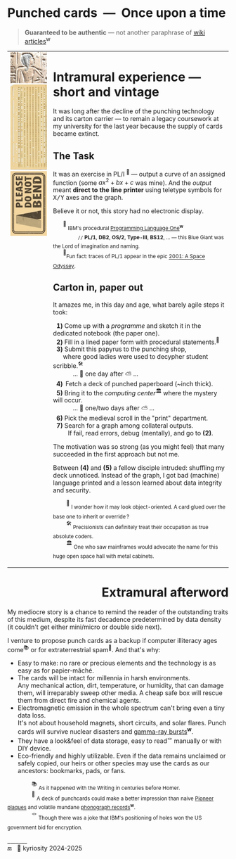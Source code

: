 # Punched cards&nbsp;&nbsp;&mdash;&nbsp;&nbsp;Once upon a time

> **Guaranteed to be authentic** &mdash; not another paraphrase of [wiki articles](https://en.wikipedia.org/wiki/Computer_programming_in_the_punched_card_era)<sup><b>w</b></sup>

<table><tr valign="top"><td><picture><img width="400px" alt="&nbsp;Ancient Egypt bas-relief" src="../../../../_rsc/_img/af/ancient_egypt-bas-relief.jpg" /></picture><br />
      <a href="../../../../_rsc/_img/photo/hist/1966.punch_cards-stack.jpg"><img src="../../../../_rsc/_img/af/punchcard_vert.jpg" alt="&nbsp;Image not found" title="&nbsp;Punchcard in 1966"/></a><br />
      <picture><img width="400px" alt="&nbsp;Please do not bend" src="../../../../_rsc/_img/signs/do_not_bend-vert_h200px.jpg" /></picture>
                  </td><td>
                        
# Intramural experience &mdash; short and vintage
                        
It was long after the decline of the punching technology and its carton carrier &mdash; to remain a legacy coursework at my university for the last year because the supply of cards became extinct.
                        
## The Task
      
It was an exercise in PL/I&nbsp;<sup>🔢</sup> &mdash; output a curve of an assigned function (some $`ax^2 + bx + c`$ was mine). And the <i>output</i> meant <b>direct to the line printer</b> using teletype symbols for <samp>X/Y</samp> axes and the graph.

Believe it or not, this story had no electronic display.

&nbsp;&nbsp;&nbsp;&nbsp;&nbsp;&nbsp;<sup>🔢</sup>&nbsp;<sub>IBM's procedural <a href="https://en.wikipedia.org/wiki/PL/I">Programming Language One</a><sup><b>w</b></sup><br />
&nbsp;&nbsp;&nbsp;&nbsp;&nbsp;&nbsp;&nbsp;&nbsp;&nbsp;&nbsp;&nbsp;&nbsp;&nbsp;&nbsp;&nbsp;&nbsp;&nbsp;&nbsp;<code>//</code> <b>PL/1</b>, <b>DB2</b>, <b>OS/2</b>, <b>Type-III</b>, <b>BS12</b>, ... &mdash; this Blue Giant was the Lord of imagination and naming.</sub>
<br />
&nbsp;&nbsp;&nbsp;&nbsp;&nbsp;&nbsp;<sup>:cinema:</sup><sub>Fun fact: traces of PL/1 appear in the epic <a href="https://www.wired.com/story/2001-a-space-odyssey-predicted-the-future50-years-ago">2001: A Space Odyssey</a>.</sub>

## Carton in, paper out

It amazes me, in this day and age, what barely agile steps it took:

&nbsp;&nbsp;<b>1️)</b> Come up with a _programme_ and sketch it in the dedicated notebook (the paper one).<br />
&nbsp;&nbsp;<b>2️)</b> Fill in a lined paper form with procedural statements.<sup>🥪</sup><br />
&nbsp;&nbsp;<b>3️)</b> Submit this papyrus to the punching shop,<br />
&nbsp;&nbsp;&nbsp;&nbsp;&nbsp;&nbsp;where good ladies were used to decypher student scribble.<sup>🛠️</sup><br />
&nbsp;&nbsp;&nbsp;&nbsp;&nbsp;&nbsp;&nbsp;&nbsp;&nbsp;&nbsp;&nbsp;&nbsp;... 🌙 one day after ⛅ ...<br />
&nbsp;&nbsp;<b>4️)</b>&nbsp;&thinsp;Fetch a deck of punched paperboard (~inch thick).<br />
&nbsp;&nbsp;<b>5)</b> Bring it to the _computing center_<sup>🏛️</sup> where the mystery will occur.<br />
&nbsp;&nbsp;&nbsp;&nbsp;&nbsp;&nbsp;&nbsp;&nbsp;&nbsp;&nbsp;&nbsp;&nbsp;... 🌙 one/two days after ⛅ ...<br />
&nbsp;&nbsp;<b>6)</b> Pick the medieval scroll in the "print" department.<br />
&nbsp;&nbsp;<b>7)</b>  Search for a graph among collateral outputs.<br />
&nbsp;&nbsp;&nbsp;&nbsp;&nbsp;&nbsp;&nbsp;&nbsp; If fail, read errors, debug (mentally), and go to <b>(2)</b>.

The motivation was so strong (as you might feel) that many succeeded in the first approach but not me.

Between **(4)** and **(5)** a fellow disciple intruded: shuffling my deck unnoticed. Instead of the graph, I got bad (machine) language printed and a lesson learned about data integrity and security.

&nbsp;&nbsp;&nbsp;&nbsp;&nbsp;&nbsp;&nbsp;&nbsp;<sup>🥪</sup> <sub>I wonder how it may look object-oriented. A card glued over the base one to inherit or override&thinsp;?</sub>\
&nbsp;&nbsp;&nbsp;&nbsp;&nbsp;&nbsp;&nbsp;&nbsp;<sup>🛠️</sup> <sub>Precisionists can definitely treat their occupation as true absolute coders.</sub>\
&nbsp;&nbsp;&nbsp;&nbsp;&nbsp;&nbsp;&nbsp;&nbsp;<sup>🏛️</sup> <sub>One who saw mainframes would advocate the name for this huge open space hall with metal cabinets.</sub>

</td></tr></table>

<h1 align="right">Extramural afterword</h1>

My mediocre story is a chance to remind the reader of the outstanding traits of this medium, despite its fast decadence predetermined by data density (it couldn't get either mini/micro or double side next).

I venture to propose punch cards as a backup if computer illiteracy ages come<sup>📚</sup> or for extraterrestrial spam<sup>🚀</sup>. And that's why:

+ Easy to make: no rare or precious elements and the technology is as easy as for papier-mâché.
+ The cards will be intact for millennia in harsh environments.\
Any mechanical action, dirt, temperature, or humidity, that can damage them, will irreparably sweep other media.  A cheap safe box will rescue them from direct fire and chemical agents.
+ Electromagnetic emission in the whole spectrum can't bring even a tiny data loss.\
It's not about household magnets, short circuits, and solar flares. Punch cards will survive nuclear disasters and [gamma-ray bursts](https://en.wikipedia.org/wiki/Gamma-ray_burst)<sup><b>w</b></sup>.
+ They have a look&feel of data storage, easy to read<sup>🪢</sup> manually or with DIY device.
+ Eco-friendly and highly utilizable. 
Even if the data remains unclaimed or safely copied, our heirs or other species may use the cards as our ancestors: bookmarks, pads, or fans.

&nbsp;&nbsp;&nbsp;&nbsp;&nbsp;&nbsp;&nbsp;&nbsp;&nbsp;&nbsp;&nbsp;&nbsp;&nbsp;&nbsp;<sup>📚</sup> <sub>As it happened with the Writing in centuries before Homer.</sub>\
&nbsp;&nbsp;&nbsp;&nbsp;&nbsp;&nbsp;&nbsp;&nbsp;&nbsp;&nbsp;&nbsp;&nbsp;&nbsp;&nbsp;<sup>🚀</sup> <sub>A deck of punchcards could make a better impression than naive [Pioneer plaques](https://en.wikipedia.org/wiki/Pioneer_plaque) 
and volatile mundane [phonograph records](https://en.wikipedia.org/wiki/Voyager_Golden_Record)<sup><b>w</b></sup>.</sub>\
&nbsp;&nbsp;&nbsp;&nbsp;&nbsp;&nbsp;&nbsp;&nbsp;&nbsp;&nbsp;&nbsp;&nbsp;&nbsp;&nbsp;<sup>🪢</sup> <sub>Though there was a joke that IBM's positioning of holes won the US government bid for encryption.</sub>

\_______\
 🔚 &nbsp; 🌙 kyriosity 2024-2025
